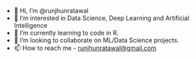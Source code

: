 - 👋 Hi, I’m @runjhunratawal
- 👀 I’m interested in Data Science, Deep Learning and Artificial Intelligence
- 🌱 I’m currently learning to code in R.
- 💞️ I’m looking to collaborate on ML/Data Science projects.
- 📫 How to reach me - runjhunratawal@gmail.com

<!---
runjhunratawal/runjhunratawal is a ✨ special ✨ repository because its `README.md` (this file) appears on your GitHub profile.
You can click the Preview link to take a look at your changes.
--->
